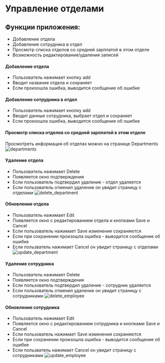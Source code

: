 # Управление отделами

## Функции приложения:
- Добавление отдела
- Добавление сотрудника в отдел
- Просмотр списка отделов со средней зарплатой в этом отделе
- Возможность редактирования/удаления записей

#### Добавление отдела
- Пользователь нажимает кнопку add
- Вводит название отдела и сохраняет
- Если произошла ошибка, выводится сообщение об ошибке

#### Добавление сотрудника в отдел
- Пользователь нажимает кнопку add
- Вводит данные сотрудника, выбрает отдел и сохраняет
- Если произошла ошибка, выводится сообщение об ошибке

#### Просмотр списка отделов со средней зарплатой в этом отделе
Просмотреть информация об отделах можно на странице Departments
![departments](https://user-images.githubusercontent.com/57502645/98658145-c340e580-2353-11eb-8864-6969d17a9b41.png)

#### Удаление отдела
- Пользователь нажимает Delete
- Появляется окно подтверждения
- Если пользователь подтвердил удаление - отдел удаляется
- Если пользователь отменил удаление он увидит страницу с отделами
![delete_department](https://user-images.githubusercontent.com/57502645/98658515-30ed1180-2354-11eb-85d5-aae0cadcb4b7.png)

#### Обновление отдела
- Пользователь нажимает Edit
- Появляется окно с редактированием отдела и кнопками Save и Cancel
- Если пользователь нажимает Save изменения сохраняются
- Если при сохранении произошла ошибка - выводится сообщение об ошибке
- Если пользватель нажимает Cancel он увидит страницу с отделами
![update_department](https://user-images.githubusercontent.com/57502645/98658326-faaf9200-2353-11eb-9f84-31101b78df15.png)

#### Удаление сотрудника
- Пользователь нажимает Delete
- Появляется окно подтверждения
- Если пользователь подтвердил удаление - сотрудник удаляется
- Если пользователь отменил удаление он увидит страницу с сотрудниками
![delete_employee](https://user-images.githubusercontent.com/57502645/98657861-65140280-2353-11eb-9aa4-61fd0c5880f9.png)

#### Обновление сотрудника
- Пользователь нажимает Edit
- Появляется окно с редактированием сотрудника и кнопками Save и Cancel
- Если пользователь нажимает Save изменения сохраняются
- Если при сохранении произошла ошибка - выводится сообщение об ошибке
- Если пользватель нажимает Cancel он увидит страницу с сотрудниками
![update_employee](https://user-images.githubusercontent.com/57502645/98658445-187cf700-2354-11eb-9e1a-9a15d4600620.png)



